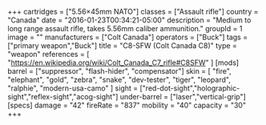 +++
cartridges = ["5.56×45mm NATO"]
classes = ["Assault rifle"]
country = "Canada"
date = "2016-01-23T00:34:21-05:00"
description = "Medium to long range assault rifle, takes 5.56mm caliber ammunition."
groupId = 1
image = ""
manufacturers = ["Colt Canada"]
operators = ["Buck"]
tags = ["primary weapon","Buck"]
title = "C8-SFW (Colt Canada C8)"
type = "weapon"
references = [
  "https://en.wikipedia.org/wiki/Colt_Canada_C7_rifle#C8SFW"
]
[mods]
  barrel = ["suppressor", "flash-hider", "compensator"]
  skin = [
    "fire",
    "elephant",
    "gold",
    "zebra",
    "snake",
    "dev-tester",
    "tiger",
    "leopard",
    "ralphie",
    "modern-usa-camo"
  ]
  sight = ["red-dot-sight","holographic-sight","reflex-sight","acog-sight"]
  under-barrel = ["laser","vertical-grip"]
[specs]
  damage = "42"
  fireRate = "837"
  mobility = "40"
  capacity = "30"
+++
